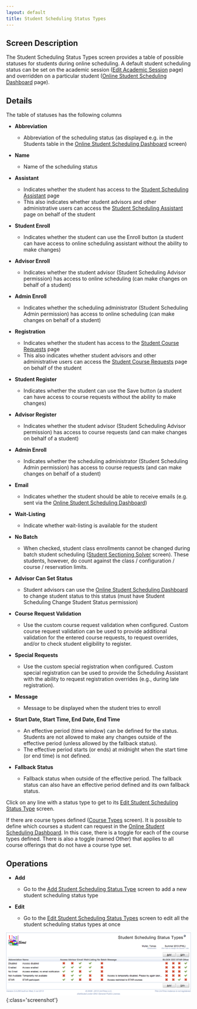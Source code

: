 ```yaml
---
layout: default
title: Student Scheduling Status Types
---
```



## Screen Description


 The Student Scheduling Status Types screen provides a table of possible statuses for students during online scheduling. A default student scheduling status can be set on the academic session ([Edit Academic Session](edit-academic-session) page) and overridden on a particular student ([Online Student Scheduling Dashboard](online-student-scheduling-dashboard) page).

## Details


 The table of statuses has the following columns

* **Abbreviation**
	* Abbreviation of the scheduling status (as displayed e.g. in the Students table in the [Online Student Scheduling Dashboard](online-student-scheduling-dashboard) screen)

* **Name**
	* Name of the scheduling status

* **Assistant**
	* Indicates whether the student has access to the [Student Scheduling Assistant](student-scheduling-assistant) page
	* This also indicates whether student advisors and other administrative users can access the [Student Scheduling Assistant](student-scheduling-assistant) page on behalf of the student

* **Student Enroll**
	* Indicates whether the student can use the Enroll button (a student can have access to online scheduling assistant without the ability to make changes)

* **Advisor Enroll**
	* Indicates whether the student advisor (Student Scheduling Advisor permission) has access to online scheduling (can make changes on behalf of a student)

* **Admin Enroll**
	* Indicates whether the scheduling administrator (Student Scheduling Admin permission) has access to online scheduling (can make changes on behalf of a student)

* **Registration**
	* Indicates whether the student has access to the [Student Course Requests](student-course-requests) page
	* This also indicates whether student advisors and other administrative users can access the [Student Course Requests](student-course-requests) page on behalf of the student

* **Student Register**
	* Indicates whether the student can use the Save button (a student can have access to course requests without the ability to make changes)

* **Advisor Register**
	* Indicates whether the student advisor (Student Scheduling Advisor permission) has access to course requests (and can make changes on behalf of a student)

* **Admin Enroll**
	* Indicates whether the scheduling administrator (Student Scheduling Admin permission) has access to course requests (and can make changes on behalf of a student)

* **Email**
	* Indicates whether the student should be able to receive emails (e.g. sent via the [Online Student Scheduling Dashboard](online-student-scheduling-dashboard))

* **Wait-Listing**
	* Indicate whether wait-listing is available for the student

* **No Batch**
	* When checked, student class enrollments cannot be changed during batch student scheduling ([Student Sectioning Solver](student-scheduling-solver) screen). These students, however, do count against the class / configuration / course / reservation limits.

* **Advisor Can Set Status**
	* Student advisors can use the [Online Student Scheduling Dashboard](online-student-scheduling-dashboard) to change student status to this status (must have Student Scheduling Change Student Status permission)

* **Course Request Validation**
	* Use the custom course request validation when configured. Custom course request validation can be used to provide additional validation for the entered course requests, to request overrides, and/or to check student eligibility to register.

* **Special Requests**
	* Use the custom special registration when configured. Custom special registration can be used to provide the Scheduling Assistant with the ability to request registration overrides (e.g., during late registration).

* **Message**
	* Message to be displayed when the student tries to enroll

* **Start Date, Start Time, End Date, End Time**
	* An effective period (time window) can be defined for the status. Students are not allowed to make any changes outside of the effective period (unless allowed by the fallback status).
	* The effective period starts (or ends) at midnight when the start time (or end time) is not defined.

* **Fallback Status**
	* Fallback status when outside of the effective period. The fallback status can also have an effective period defined and its own fallback status.


 Click on any line with a status type to get to its [Edit Student Scheduling Status Type](edit-student-scheduling-status-type) screen.


 If there are course types defined ([Course Types](course-types) screen). It is possible to define which courses a student can request in the [Online Student Scheduling Dashboard](online-student-scheduling-dashboard). In this case, there is a toggle for each of the course types defined. There is also a toggle (named Other) that applies to all course offerings that do not have a course type set.

## Operations

* **Add**
	* Go to the [Add Student Scheduling Status Type](add-student-scheduling-status-type) screen to add a new student scheduling status type

* **Edit**
	* Go to the [Edit Student Scheduling Status Types](edit-student-scheduling-status-types) screen to edit all the student scheduling status types at once


![Student Scheduling Status Types](images/student-scheduling-status-types-1.png){:class='screenshot'}
